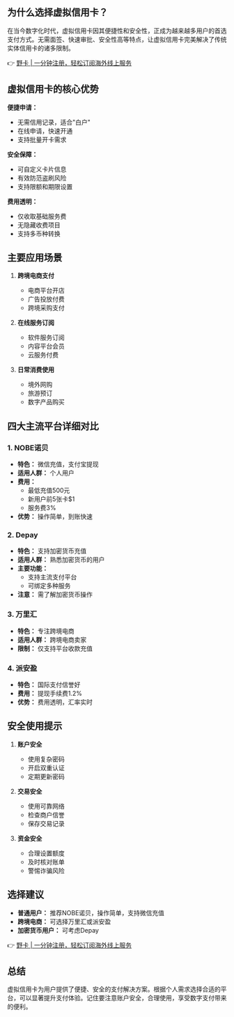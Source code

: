 ## 为什么选择虚拟信用卡？

在当今数字化时代，虚拟信用卡因其便捷性和安全性，正成为越来越多用户的首选支付方式。无需面签、快速审批、安全性高等特点，让虚拟信用卡完美解决了传统实体信用卡的诸多限制。

👉 [野卡 | 一分钟注册，轻松订阅海外线上服务](https://bit.ly/bewildcard)

## 虚拟信用卡的核心优势

**便捷申请：**
- 无需信用记录，适合"白户"
- 在线申请，快速开通
- 支持批量开卡需求

**安全保障：**
- 可自定义卡片信息
- 有效防范盗刷风险
- 支持限额和期限设置

**费用透明：**
- 仅收取基础服务费
- 无隐藏收费项目
- 支持多币种转换

## 主要应用场景

1. **跨境电商支付**
   - 电商平台开店
   - 广告投放付费
   - 跨境采购支付

2. **在线服务订阅**
   - 软件服务订阅
   - 内容平台会员
   - 云服务付费

3. **日常消费使用**
   - 境外网购
   - 旅游预订
   - 数字产品购买

## 四大主流平台详细对比

### 1. NOBE诺贝
- **特色：** 微信充值，支付宝提现
- **适用人群：** 个人用户
- **费用：** 
  * 最低充值500元
  * 新用户前5张卡$1
  * 服务费3%
- **优势：** 操作简单，到账快速

### 2. Depay
- **特色：** 支持加密货币充值
- **适用人群：** 熟悉加密货币的用户
- **主要功能：** 
  * 支持主流支付平台
  * 可绑定多种服务
- **注意：** 需了解加密货币操作

### 3. 万里汇
- **特色：** 专注跨境电商
- **适用人群：** 跨境电商卖家
- **限制：** 仅支持平台收款充值

### 4. 派安盈
- **特色：** 国际支付信誉好
- **费用：** 提现手续费1.2%
- **优势：** 费用透明，汇率实时

## 安全使用提示

1. **账户安全**
   - 使用复杂密码
   - 开启双重认证
   - 定期更新密码

2. **交易安全**
   - 使用可靠网络
   - 检查商户信誉
   - 保存交易记录

3. **资金安全**
   - 合理设置额度
   - 及时核对账单
   - 警惕诈骗风险

## 选择建议

- **普通用户：** 推荐NOBE诺贝，操作简单，支持微信充值
- **跨境电商：** 可选择万里汇或派安盈
- **加密货币用户：** 可考虑Depay

👉 [野卡 | 一分钟注册，轻松订阅海外线上服务](https://bit.ly/bewildcard)

## 总结

虚拟信用卡为用户提供了便捷、安全的支付解决方案。根据个人需求选择合适的平台，可以显著提升支付体验。记住要注意账户安全，合理使用，享受数字支付带来的便利。